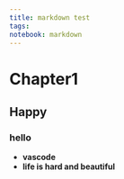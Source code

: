 ```yaml
---
title: markdown test
tags: 
notebook: markdown
---
```

# Chapter1

## Happy

### hello

- **vascode**
- **life is hard and beautiful**
